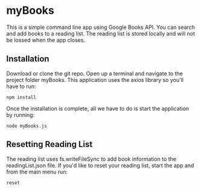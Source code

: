 # myBooks
This is a simple command line app using Google Books API. You can search and add books to a reading list. The reading list is stored locally and will not be lossed when the app closes.

## Installation
Download or clone the git repo. Open up a terminal and navigate to the project folder myBooks. This application uses the axios library so you'll have to run:
```
npm install
```
Once the installation is complete, all we have to do is start the application by running:
```
node myBooks.js
```

## Resetting Reading List
The reading list uses fs.writeFileSync to add book information to the readingList.json file. If you'd like to reset your reading list, start the app and from the main menu run:
```
reset
```
